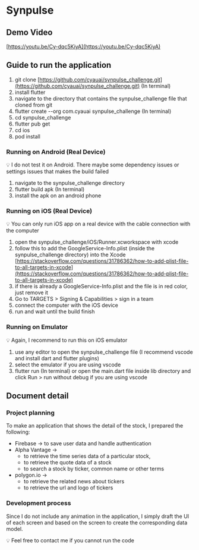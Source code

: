 # Synpulse

## Demo Video

[https://youtu.be/Cy-dqc5KiyA](https://youtu.be/Cy-dqc5KiyA)


## Guide to run the application

1. git clone [https://github.com/cyauai/synpulse_challenge.git](https://github.com/cyauai/synpulse_challenge.git) (In terminal)
2. install flutter
3. navigate to the directory that contains the synpulse_challenge file that cloned from git
4. flutter create --org com.cyauai synpulse_challenge (In terminal)
5. cd synpulse_challenge
6. flutter pub get
7. cd ios
8. pod install

### Running on Android (Real Device)

<aside>
💡 I do not test it on Android. There maybe some dependency issues or settings issues that makes the build failed

</aside>

1. navigate to the synpulse_challenge directory
2. flutter build apk (In terminal)
3. install the apk on an android phone

### Running on iOS (Real Device)

<aside>
💡 You can only run iOS app on a real device with the cable connection with the computer

</aside>

1. open the synpulse_challenge/iOS/Runner.xcworkspace with xcode
2. follow this to add the GoogleService-Info.plist (inside the synpulse_challenge directory) into the Xcode [https://stackoverflow.com/questions/31786362/how-to-add-plist-file-to-all-targets-in-xcode](https://stackoverflow.com/questions/31786362/how-to-add-plist-file-to-all-targets-in-xcode)
3. if there is already a GoogleService-Info.plist and the file is in red color, just remove it
4. Go to TARGETS > Signing & Capabilities > sign in a team
5. connect the computer with the iOS device
6. run and wait until the build finish

### Running on Emulator

<aside>
💡 Again, I recommend to run this on iOS emulator

</aside>

1. use any editor to open the synpulse_challenge file (I recommend vscode and install dart and flutter plugins)
2. select the emulator if you are using vscode
3. flutter run (In terminal) or open the main.dart file inside lib directory and click Run > run without debug if you are using vscode

## Document detail

### Project planning

To make an application that shows the detail of the stock, I prepared the following:

- Firebase → to save user data and handle authentication
- Alpha Vantage →
    - to retrieve the time series data of a particular stock,
    - to retrieve the quote data of a stock
    - to search a stock by ticker, common name or other terms
- polygon.io →
    - to retrieve the related news about tickers
    - to retrieve the url and logo of tickers

### Development process

Since I do not include any animation in the application, I simply draft the UI of each screen and based on the screen to create the corresponding data model.

<aside>
💡 Feel free to contact me if you cannot run the code

</aside>
